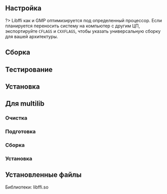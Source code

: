 <pkg :name="'libffi'" instsize showsbu2></pkg>

## Настройка

?> Libffi как и GMP оптимизируется под определенный процессор. Если планируется переносить систему на компьютер с другим ЦП, экспортируйте `CFLAGS` и `CXXFLAGS`, чтобы указать универсальную сборку для вашей архитектуры.

<package-script :package="'libffi'" :type="'configure'"></package-script>

## Сборка
<package-script :package="'libffi'" :type="'build'"></package-script>

## Тестирование
<package-script :package="'libffi'" :type="'test'"></package-script>

## Установка
<package-script :package="'libffi'" :type="'install'"></package-script>
 
## Для multilib

### Очистка
<package-script :package="'libffi'" :type="'multi_prepare'"></package-script>

### Подготовка
<package-script :package="'libffi'" :type="'multi_configure'"></package-script>

### Сборка 
<package-script :package="'libffi'" :type="'multi_build'"></package-script>

### Установка
<package-script :package="'libffi'" :type="'multi_install'"></package-script>

## Установленные файлы

Библиотеки: libffi.so


<script>
	new Vue({ el: '#main' })
</script> 
